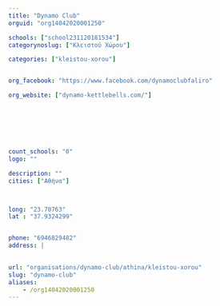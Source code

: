 ```yaml
---
title: "Dynamo Club"
orguid: "org14042020001250"

schools: ["school231120181534"]
categorynoslug: ["Κλειστού Χώρου"]

categories: ["kleistou-xorou"]


org_facebook: "https://www.facebook.com/dynamoclubfaliro"

org_website: ["dynamo-kettlebells.com/"]







count_schools: "0"
logo: ""

description: ""
cities: ["Αθήνα"]



long: "23.70763"
lat : "37.9324299"


phone: "6946829482"
address: |
    

url: "organisations/dynamo-club/athina/kleistou-xorou"
slug: "dynamo-club"
aliases:
    - /org14042020001250
---
```



